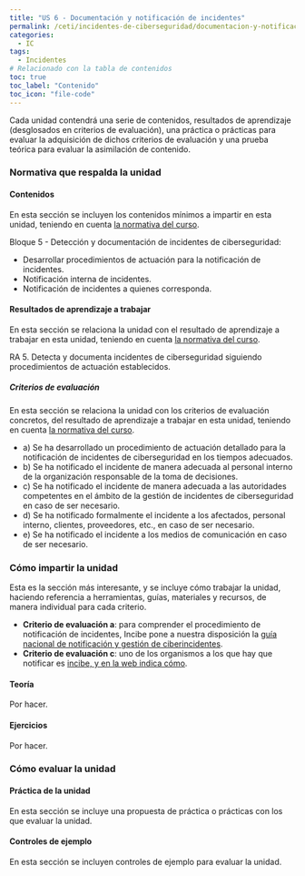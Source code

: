 ```yaml
---
title: "US 6 - Documentación y notificación de incidentes"
permalink: /ceti/incidentes-de-ciberseguridad/documentacion-y-notificacion-de-incidentes
categories:
  - IC
tags:
  - Incidentes
# Relacionado con la tabla de contenidos
toc: true
toc_label: "Contenido"
toc_icon: "file-code"
---
```


Cada unidad contendrá una serie de contenidos, resultados de aprendizaje (desglosados en criterios de evaluación), una práctica o prácticas para evaluar la adquisición de dichos criterios de evaluación y una prueba teórica para evaluar la asimilación de contenido.

### Normativa que respalda la unidad

#### Contenidos

En esta sección se incluyen los contenidos mínimos a impartir en esta unidad, teniendo en cuenta [la normativa del curso](https://www.boe.es/diario_boe/txt.php?id=BOE-A-2020-4963).

Bloque 5 - Detección y documentación de incidentes de ciberseguridad:

- Desarrollar procedimientos de actuación para la notificación de incidentes.
- Notificación interna de incidentes.
- Notificación de incidentes a quienes corresponda.

#### Resultados de aprendizaje a trabajar

En esta sección se relaciona la unidad con el resultado de aprendizaje a trabajar en esta unidad, teniendo en cuenta [la normativa del curso](https://www.boe.es/diario_boe/txt.php?id=BOE-A-2020-4963).

RA 5. Detecta y documenta incidentes de ciberseguridad siguiendo procedimientos de
actuación establecidos.

##### Criterios de evaluación

En esta sección se relaciona la unidad con los criterios de evaluación concretos, del resultado de aprendizaje a trabajar en esta unidad, teniendo en cuenta [la normativa del curso](https://www.boe.es/diario_boe/txt.php?id=BOE-A-2020-4963).

- a) Se ha desarrollado un procedimiento de actuación detallado para la notificación de incidentes de ciberseguridad en los tiempos adecuados.
- b) Se ha notificado el incidente de manera adecuada al personal interno de la organización responsable de la toma de decisiones.
- c) Se ha notificado el incidente de manera adecuada a las autoridades competentes en el ámbito de la gestión de incidentes de ciberseguridad en caso de ser necesario.
- d) Se ha notificado formalmente el incidente a los afectados, personal interno, clientes, proveedores, etc., en caso de ser necesario.
- e) Se ha notificado el incidente a los medios de comunicación en caso de ser necesario.

### Cómo impartir la unidad

Esta es la sección más interesante, y se incluye cómo trabajar la unidad, haciendo referencia a herramientas, guías, materiales y recursos, de manera individual para cada criterio.

- **Criterio de evaluación a**: para comprender el procedimiento de notificación de incidentes, Incibe pone a nuestra disposición la [guía nacional de notificación y gestión de ciberincidentes](https://www.incibe-cert.es/sites/default/files/contenidos/guias/doc/guia_nacional_notificacion_gestion_ciberincidentes.pdf).
- **Criterio de evaluación c**: uno de los organismos a los que hay que notificar es [incibe, y en la web indica cómo](https://www.incibe.es/protege-tu-empresa/reporta-tu-incidente).

#### Teoría

Por hacer.

#### Ejercicios

Por hacer.

### Cómo evaluar la unidad

#### Práctica de la unidad

En esta sección se incluye una propuesta de práctica o prácticas con los que evaluar la unidad.

#### Controles de ejemplo

En esta sección se incluyen controles de ejemplo para evaluar la unidad.
